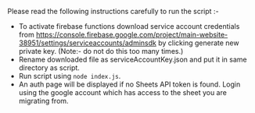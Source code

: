 Please read the following instructions carefully to run the script :-

* To activate firebase functions download service account credentials from https://console.firebase.google.com/project/main-website-38951/settings/serviceaccounts/adminsdk by clicking generate new private key.
(Note:- do not do this too many times.)
* Rename downloaded file as serviceAccountKey.json and put it in same directory as script.
* Run script using `node index.js`.
* An auth page will be displayed if no Sheets API token is found. Login using the google account which has access to the sheet you are migrating from.